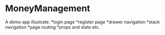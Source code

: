 # MoneyManagement
A demo app illustrate: *login page *register page *drawer navigation *stack navigation *page routing *props and state etc.
